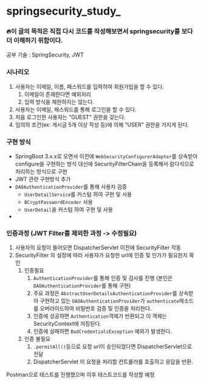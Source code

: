 # springsecurity_study_
### 🔥이 글의 목적은 직접 다시 코드를 작성해보면서 springsecurity를 보다 더 이해하기 위함이다.

공부 기술 : SpringSecurity, JWT

### 시나리오
1. 사용자는 이메일, 이름, 패스워드를 입력하여 회원가입을 할 수 있다.
   1. 이메일이 존재한다면 예외처리
   2. 입력 방식을 제한하지는 않는다.
2. 사용자는 이메일, 패스워드를 통해 로그인을 할 수 있다.
3. 처음 로그인한 사용자는 "GUEST" 권한을 갖는다.
4. 임의의 조건(ex: 게시글 5개 이상 작성 등)에 의해 "USER" 권한을 가지게 된다.

### 구현 방식
* SpringBoot 3.x.x로 오면서 이전에 ```WebSecurityConfigurerAdapter```를 상속받아 configure을 구현하는 방식
  대신에 SecurityFilterChain을 등록해서 람다식으로 처리하는 방식으로 구현
* JWT 관련 구현방식 추가
* ```DAOAuthenticationProvider```를 통해 사용자 검증
  * ```UserDetailService```를 커스텀 하여 구현 및 사용
  * ```BCryptPasswordEncoder``` 사용
  * ```UserDetail```을 커스텀 하여 구현 및 사용
* 

### 인증과정 (JWT Filter를 제외한 과정  -> 수정필요)
1. 사용자의 요청이 들어오면 DispatcherServlet 이전에 SecurityFilter 작동
2. SecurityFilter 의 설정에 따라 사용자가 요청한 url에 인증 및 인가가 필요한지 확인
   1. 인증필요
      1. ```AuthenticationProvider```를 통해 인증 및 검사를 진행 (본인은 ```DAOAuthenticationProvider```를 통해 구현)
      2. 주요 과정은 ```AbstractUserDetailsAuthenticationProvider```를 상속받아 구현하고 있는 ```DAOAuthenticationProvider```가 ```authenticate```메소드를 오버라이드하여 비밀번호 검증 및 인증을 처리한다. 
      3. 인증에 성공하면 ```Authentication```객체가 반환되고 이 객체는 SecurityContext에 저장된다. 
      4. 인증에 실패하면 ```BadCredentialsException``` 예외가 발생한다.
   2. 인증 불필요
      1. ```.permitAll()```등으로 요청 url이 승인되었다면 DispatcherServlet으로 전달
      2. DispatcherServlet 이 요청을 처리할 컨트롤러를 호출하고 응답을 반환.


Postman으로 테스트를 진행했으며 이후 테스트코드를 작성할 예정
